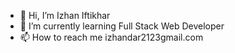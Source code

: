 - 👋 Hi, I’m Izhan Iftikhar
- 🌱 I’m currently learning Full Stack Web Developer
- 📫 How to reach me izhandar2123gmail.com 


<!---
izhan-20/izhan-20 is a ✨ special ✨ repository because its `README.md` (this file) appears on your GitHub profile.
You can click the Preview link to take a look at your changes.
--->
